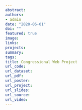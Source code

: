 ```yaml
---
abstract: 
authors:
- admin
date: "2020-06-01"
doi: ""
featured: true
image: 
links:
projects:
summary: 
tags:
title: Congressional Web Project
url_code: 
url_dataset: 
url_pdf: 
url_poster:
url_project: 
url_slides: 
url_source:
url_video: 
---
```


